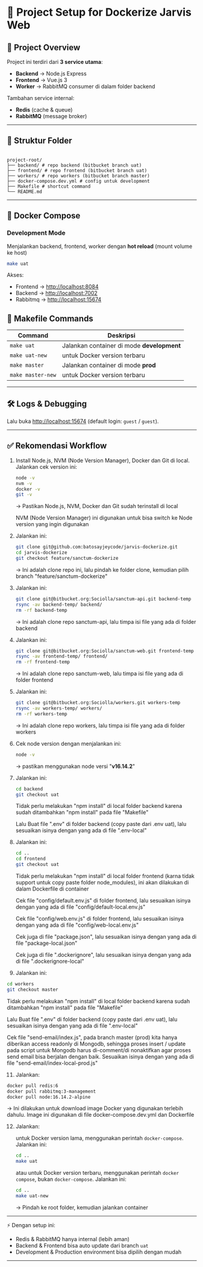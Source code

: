 # 📘 Project Setup for Dockerize Jarvis Web

## 🚀 Project Overview

Project ini terdiri dari **3 service utama**:

- **Backend** → Node.js Express
- **Frontend** → Vue.js 3
- **Worker** → RabbitMQ consumer di dalam folder backend

Tambahan service internal:

- **Redis** (cache & queue)
- **RabbitMQ** (message broker)

---

## 📂 Struktur Folder

```

project-root/
├── backend/ # repo backend (bitbucket branch uat)
├── frontend/ # repo frontend (bitbucket branch uat)
├── workers/ # repo workers (bitbucket branch master)
├── docker-compose.dev.yml # config untuk development
├── Makefile # shortcut command
└── README.md

```

---

## 🐳 Docker Compose

### Development Mode

Menjalankan backend, frontend, worker dengan **hot reload** (mount volume ke host)

```bash
make uat
```

Akses:

- Frontend → [http://localhost:8084](http://localhost:8084)
- Backend → [http://localhost:7002](http://localhost:7002)
- Rabbitmq → [http://localhost:15674](http://localhost:15674)

## 📜 Makefile Commands

| Command           | Deskripsi                                  |
| ----------------- | ------------------------------------------ |
| `make uat`        | Jalankan container di mode **development** |
| `make uat-new`    | untuk Docker version terbaru               |
| `make master`     | Jalankan container di mode **prod**        |
| `make master-new` | untuk Docker version terbaru               |

---

## 🛠 Logs & Debugging

Lalu buka [http://localhost:15674](http://localhost:15674)
(default login: `guest` / `guest`).

---

## ✅ Rekomendasi Workflow

1. Install Node.js, NVM (Node Version Manager), Docker dan Git di local. Jalankan cek version ini:

   ```bash
   node -v
   nvm -v
   docker -v
   git -v
   ```

   → Pastikan Node.js, NVM, Docker dan Git sudah terinstall di local

   NVM (Node Version Manager) ini digunakan untuk bisa switch ke Node version yang ingin digunakan

3. Jalankan ini:

   ```bash
   git clone git@github.com:batosayjeycode/jarvis-dockerize.git
   cd jarvis-dockerize
   git checkout feature/sanctum-dockerize
   ```

   → Ini adalah clone repo ini, lalu pindah ke folder clone, kemudian pilih branch "feature/sanctum-dockerize"

4. Jalankan ini:

   ```bash
   git clone git@bitbucket.org:Sociolla/sanctum-api.git backend-temp
   rsync -av backend-temp/ backend/
   rm -rf backend-temp
   ```

   → Ini adalah clone repo sanctum-api, lalu timpa isi file yang ada di folder backend

5. Jalankan ini:

   ```bash
   git clone git@bitbucket.org:Sociolla/sanctum-web.git frontend-temp
   rsync -av frontend-temp/ frontend/
   rm -rf frontend-temp
   ```

   → Ini adalah clone repo sanctum-web, lalu timpa isi file yang ada di folder frontend

6. Jalankan ini:

   ```bash
   git clone git@bitbucket.org:Sociolla/workers.git workers-temp
   rsync -av workers-temp/ workers/
   rm -rf workers-temp
   ```

   → Ini adalah clone repo workers, lalu timpa isi file yang ada di folder workers

7. Cek node version dengan menjalankan ini:

   ```bash
   node -v
   ```

   → pastikan menggunakan node versi "**v16.14.2**"

8. Jalankan ini:

   ```bash
   cd backend
   git checkout uat
   ```

   Tidak perlu melakukan "npm install" di local folder backend karena sudah ditambahkan "npm install" pada file "Makefile"

   Lalu Buat file ".env" di folder backend (copy paste dari .env uat), lalu sesuaikan isinya dengan yang ada di file ".env-local"

9. Jalankan ini:

   ```bash
   cd ..
   cd frontend
   git checkout uat
   ```

   Tidak perlu melakukan "npm install" di local folder frontend (karna tidak support untuk copy paste folder node_modules), ini akan dilakukan di dalam Dockerfile di container

   Cek file "config/default.env.js" di folder frontend, lalu sesuaikan isinya dengan yang ada di file "config/default-local.env.js"

   Cek file "config/web.env.js" di folder frontend, lalu sesuaikan isinya dengan yang ada di file "config/web-local.env.js"

   Cek juga di file "package.json", lalu sesuaikan isinya dengan yang ada di file "package-local.json"

   Cek juga di file ".dockerignore", lalu sesuaikan isinya dengan yang ada di file ".dockerignore-local"

10. Jalankan ini:

   ```bash
   cd workers
   git checkout master
   ```

   Tidak perlu melakukan "npm install" di local folder backend karena sudah ditambahkan "npm install" pada file "Makefile"

   Lalu Buat file ".env" di folder backend (copy paste dari .env uat), lalu sesuaikan isinya dengan yang ada di file ".env-local"

   Cek file "send-email/index.js", pada branch master (prod) kita hanya diberikan access readonly di Mongodb, sehingga proses insert / update pada script untuk Mongodb harus di-comment/di nonaktifkan agar proses send email bisa berjalan dengan baik. Sesuaikan isinya dengan yang ada di file "send-email/index-local-prod.js"

11. Jalankan:

```bash
docker pull redis:6
docker pull rabbitmq:3-management
docker pull node:16.14.2-alpine
```

→ Ini dilakukan untuk download image Docker yang digunakan terlebih dahulu. Image ini digunakan di file docker-compose.dev.yml dan Dockerfile

12. Jalankan:

    untuk Docker version lama, menggunakan perintah `docker-compose`. Jalankan ini:

    ```bash
    cd ..
    make uat
    ```

    atau untuk Docker version terbaru, menggunakan perintah `docker compose`, bukan `docker-compose`. Jalankan ini:

    ```bash
    cd ..
    make uat-new
    ```

    → Pindah ke root folder, kemudian jalankan container

---

⚡ Dengan setup ini:

- Redis & RabbitMQ hanya internal (lebih aman)
- Backend & Frontend bisa auto update dari branch `uat`
- Development & Production environment bisa dipilih dengan mudah

---
